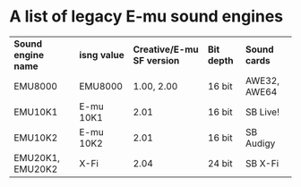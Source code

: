 # A list of legacy E-mu sound engines

|     |     |     |     |     |
| --- | --- | --- | --- | --- |
| **Sound engine name** | **isng value** | **Creative/E-mu SF version** | **Bit depth** | **Sound cards** |
| EMU8000 | EMU8000 | 1.00, 2.00 | 16 bit | AWE32, AWE64 |
| EMU10K1 | E-mu 10K1 | 2.01 | 16 bit | SB Live! |
| EMU10K2 | E-mu 10K2 | 2.01 | 16 bit | SB Audigy |
| EMU20K1, EMU20K2 | X-Fi | 2.04 | 24 bit | SB X-Fi |

&nbsp;